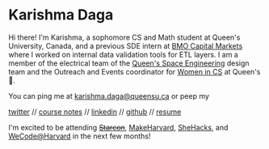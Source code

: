 <style>
  h1 a {display: none;}
  .container-lg {min-width: 200px; max-width: 680px; padding: 45px;}
</style>

# Karishma Daga

Hi there! I'm Karishma, a sophomore CS and Math student at Queen's University, Canada, and a previous SDE intern at [BMO Capital Markets](https://www.bmocm.com/) where I worked on internal data validation tools for ETL layers. I am a member of the electrical team of the [Queen's Space Engineering](http://qset.ca/) design team and the Outreach and Events coordinator for [Women in CS](http://qscwisc.weebly.com/) at Queen's 💖.

You can ping me at karishma.daga@queensu.ca or peep my

[twitter](https://twitter.com/karishmadagaa)
//
[course notes](http://karishmadaga.com/course-notes)
//
[linkedin](https://www.linkedin.com/in/karishma-daga/)
//
[github](https://github.com/KarishmaDaga)
//
[resume](https://drive.google.com/open?id=10sPHmk2PBIbAKSIlKT7CxfAwqCdq6vy-)

I'm excited to be attending ~~[Starcon](https://starcon.io/)~~, [MakeHarvard](http://makeharvard.io/), [SheHacks](http://shehacks.io/), and [WeCode@Harvard](http://www.wecodeharvard.com/) in the next few months! 
